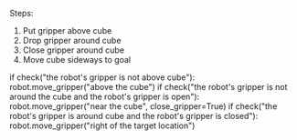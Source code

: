 

Steps:
1. Put gripper above cube
2. Drop gripper around cube
3. Close gripper around cube
4. Move cube sideways to goal

if check("the robot's gripper is not above cube"):
    robot.move_gripper("above the cube")
if check("the robot's gripper is not around the cube and the robot's gripper is open"):
    robot.move_gripper("near the cube", close_gripper=True)
if check("the robot's gripper is around cube and the robot's gripper is closed"):
    robot.move_gripper("right of the target location")